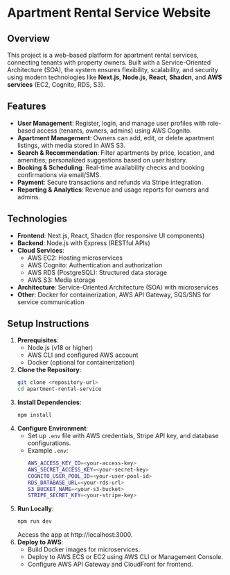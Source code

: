 # Apartment Rental Service Website

## Overview
This project is a web-based platform for apartment rental services, connecting tenants with property owners. Built with a Service-Oriented Architecture (SOA), the system ensures flexibility, scalability, and security using modern technologies like **Next.js**, **Node.js**, **React**, **Shadcn**, and **AWS services** (EC2, Cognito, RDS, S3).

## Features
* **User Management**: Register, login, and manage user profiles with role-based access (tenants, owners, admins) using AWS Cognito.
* **Apartment Management**: Owners can add, edit, or delete apartment listings, with media stored in AWS S3.
* **Search & Recommendation**: Filter apartments by price, location, and amenities; personalized suggestions based on user history.
* **Booking & Scheduling**: Real-time availability checks and booking confirmations via email/SMS.
* **Payment**: Secure transactions and refunds via Stripe integration.
* **Reporting & Analytics**: Revenue and usage reports for owners and admins.

## Technologies
* **Frontend**: Next.js, React, Shadcn (for responsive UI components)
* **Backend**: Node.js with Express (RESTful APIs)
* **Cloud Services**:
  * AWS EC2: Hosting microservices
  * AWS Cognito: Authentication and authorization
  * AWS RDS (PostgreSQL): Structured data storage
  * AWS S3: Media storage
* **Architecture**: Service-Oriented Architecture (SOA) with microservices
* **Other**: Docker for containerization, AWS API Gateway, SQS/SNS for service communication

## Setup Instructions
1. **Prerequisites**:
   * Node.js (v18 or higher)
   * AWS CLI and configured AWS account
   * Docker (optional for containerization)
2. **Clone the Repository**:
   ```bash
   git clone <repository-url>
   cd apartment-rental-service
   ```
3. **Install Dependencies**:
   ```bash
   npm install
   ```
4. **Configure Environment**:
   * Set up `.env` file with AWS credentials, Stripe API key, and database configurations.
   * Example `.env`:
     ```bash
     AWS_ACCESS_KEY_ID=<your-access-key>
     AWS_SECRET_ACCESS_KEY=<your-secret-key>
     COGNITO_USER_POOL_ID=<your-user-pool-id>
     RDS_DATABASE_URL=<your-rds-url>
     S3_BUCKET_NAME=<your-s3-bucket>
     STRIPE_SECRET_KEY=<your-stripe-key>
     ```
5. **Run Locally**:
   ```bash
   npm run dev
   ```
   Access the app at http://localhost:3000.
6. **Deploy to AWS**:
   * Build Docker images for microservices.
   * Deploy to AWS ECS or EC2 using AWS CLI or Management Console.
   * Configure AWS API Gateway and CloudFront for frontend.






